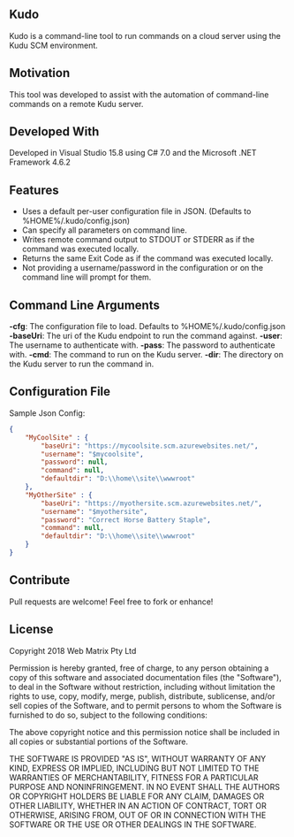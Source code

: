 ## Kudo
Kudo is a command-line tool to run commands on a cloud server using the Kudu SCM environment.

## Motivation
This tool was developed to assist with the automation of command-line commands on a remote Kudu server.

## Developed With
Developed in Visual Studio 15.8 using C# 7.0 and the Microsoft .NET Framework 4.6.2

## Features
* Uses a default per-user configuration file in JSON. (Defaults to %HOME%/.kudo/config.json)
* Can specify all parameters on command line.
* Writes remote command output to STDOUT or STDERR as if the command was executed locally.
* Returns the same Exit Code as if the command was executed locally.
* Not providing a username/password in the configuration or on the command line will prompt for them.

## Command Line Arguments
**-cfg**:     The configuration file to load. Defaults to %HOME%/.kudo/config.json
**-baseUri**: The uri of the Kudu endpoint to run the command against.
**-user**:    The username to authenticate with.
**-pass**:    The password to authenticate with.
**-cmd**:     The command to run on the Kudu server.
**-dir**:     The directory on the Kudu server to run the command in.

## Configuration File
Sample Json Config:
```json
{
	"MyCoolSite" : {
		"baseUri": "https://mycoolsite.scm.azurewebsites.net/",
		"username": "$mycoolsite",
		"password": null,
		"command": null,
		"defaultdir": "D:\\home\\site\\wwwroot"
	},
	"MyOtherSite" : {
		"baseUri": "https://myothersite.scm.azurewebsites.net/",
		"username": "$myothersite",
		"password": "Correct Horse Battery Staple",
		"command": null,
		"defaultdir": "D:\\home\\site\\wwwroot"
	}
}
```

## Contribute
Pull requests are welcome! Feel free to fork or enhance!

## License
Copyright 2018 Web Matrix Pty Ltd

Permission is hereby granted, free of charge, to any person obtaining a copy of this software and associated documentation files (the "Software"),
to deal in the Software without restriction, including without limitation the rights to use, copy, modify, merge, publish, distribute, sublicense,
and/or sell copies of the Software, and to permit persons to whom the Software is furnished to do so, subject to the following conditions:

The above copyright notice and this permission notice shall be included in all copies or substantial portions of the Software.

THE SOFTWARE IS PROVIDED "AS IS", WITHOUT WARRANTY OF ANY KIND, EXPRESS OR IMPLIED, INCLUDING BUT NOT LIMITED TO THE WARRANTIES OF MERCHANTABILITY,
FITNESS FOR A PARTICULAR PURPOSE AND NONINFRINGEMENT. IN NO EVENT SHALL THE AUTHORS OR COPYRIGHT HOLDERS BE LIABLE FOR ANY CLAIM, DAMAGES OR OTHER
LIABILITY, WHETHER IN AN ACTION OF CONTRACT, TORT OR OTHERWISE, ARISING FROM, OUT OF OR IN CONNECTION WITH THE SOFTWARE OR THE USE OR OTHER DEALINGS
IN THE SOFTWARE.
